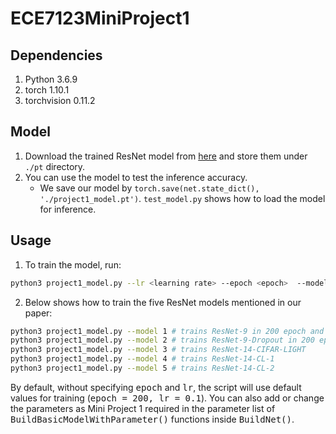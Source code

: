 # ECE7123MiniProject1



## Dependencies
   1. Python 3.6.9
   2. torch 1.10.1
   3. torchvision  0.11.2

##  Model
   1. Download the trained ResNet model from [here](https://drive.google.com/drive/folders/1WZ0lABx2XZD8ZvsparsjHWLu7tKxYu63?usp=sharing)
and store them under `./pt` directory.
   2. You can use the model to test the inference accuracy.
      - We save our model by `torch.save(net.state_dict(), './project1_model.pt')`.  `test_model.py` shows how to load the model for inference.

## Usage
1. To train the model, run:
```bash
python3 project1_model.py --lr <learning rate> --epoch <epoch>  --model <model>
```

2. Below shows how to train the five ResNet models mentioned in our paper:
```bash
python3 project1_model.py --model 1 # trains ResNet-9 in 200 epoch and learning rate of 0.1 (default)
python3 project1_model.py --model 2 # trains ResNet-9-Dropout in 200 epoch and learning rate of 0.1
python3 project1_model.py --model 3 # trains ResNet-14-CIFAR-LIGHT
python3 project1_model.py --model 4 # trains ResNet-14-CL-1
python3 project1_model.py --model 5 # trains ResNet-14-CL-2


```
By default, without specifying <tt>epoch</tt> and <tt>lr</tt>, the script will use default values for training (<tt>epoch = 200, lr = 0.1</tt>). 
You can also add or change the parameters as Mini Project 1 required in 
the parameter list of <tt>BuildBasicModelWithParameter()</tt> functions inside <tt>BuildNet()</tt>. 



